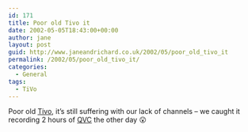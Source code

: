 ```yaml
---
id: 171
title: Poor old Tivo it
date: 2002-05-05T18:43:00+00:00
author: jane
layout: post
guid: http://www.janeandrichard.co.uk/2002/05/poor_old_tivo_it
permalink: /2002/05/poor_old_tivo_it/
categories:
  - General
tags:
  - TiVo
---
```

Poor old [Tivo](http://v1.janeandrichard.co.uk/gadgets/review/tivo.xml), it&#8217;s still suffering with our lack of channels &#8211; we caught it recording 2 hours of [QVC](http://www.qvcuk.com/) the other day 😮